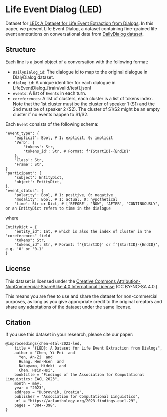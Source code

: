 # Life Event Dialog (LED)

Dataset for [LED: A Dataset for Life Event Extraction from Dialogs](http://arxiv.org/abs/2304.08327).
In this paper, we present Life Event Dialog, a dataset containing fine-grained life event annotations on conversational data from [DailyDialog dataset](http://yanran.li/dailydialog.html). 


## Structure

Each line is a jsonl object of a conversation with the following format:

- `DailyDialog_id`: The dialogue id to map to the original dialogue in DialyDialog dataset.
- `dialog_id`: A unique identifier for each dialogue in LifeEventDialog\_[train/valid/test].jsonl
- `events`: A list of `Events` in each turn.
- `coreferences`: A list of clusters, each cluster is a list of tokens index. Note that the 1st cluster must be the cluster of speaker 1 (S1) and the 2nd must be of speaker 2 (S2). The cluster of S1/S2 might be an empty cluster if no events happen to S1/S2.


Each `Event` consists of the following schema:

```
"event_type": {
    'explicit': Bool, # 1: explicit, 0: implicit
    'Verb': {
        'tokens': Str,
        'tokens_id': Str, # Format: f'{StartID}-{EndID}'
    },
    'Class': Str,
    'Frame': Str,
}
"participant": {
    'subject': EntityDict,
    'object': EntityDict,
},
"event_status": { 
    'polarity': Bool, # 1: positive, 0: negative
    'modality': Bool, # 1: actual, 0: hypothetical
    'time': Str or Dict, # ['BEFORE', 'NOW', 'AFTER', 'CONTINUOUSLY', or an EntityDict refers to time in the dialogue
```

where 
```
EntityDict = {
    "entity_id": Int, # which is also the index of cluster in the "coreferences" field
    "tokens": Str,
    "tokens_id": Str, # Foramt: f'{StartID}' or f'{StartID}-{EndID}', e.g. '0' or '0-1'
}
```

## License
This dataset is licensed under the [Creative Commons Attribution-NonCommercial-ShareAlike 4.0 International License](https://creativecommons.org/licenses/by-nc-sa/4.0/) (CC BY-NC-SA 4.0.). 

This means you are free to use and share the dataset for non-commercial purposes, as long as you give appropriate credit to the original creators and share any adaptations of the dataset under the same license.


## Citation
If you use this dataset in your research, please cite our paper:
```
@inproceedings{chen-etal-2023-led,
    title = "{LED}: A Dataset for Life Event Extraction from Dialogs",
    author = "Chen, Yi-Pei  and
      Yen, An-Zi  and
      Huang, Hen-Hsen  and
      Nakayama, Hideki  and
      Chen, Hsin-Hsi",
    booktitle = "Findings of the Association for Computational Linguistics: EACL 2023",
    month = may,
    year = "2023",
    address = "Dubrovnik, Croatia",
    publisher = "Association for Computational Linguistics",
    url = "https://aclanthology.org/2023.findings-eacl.29",
    pages = "384--398",
}
```
